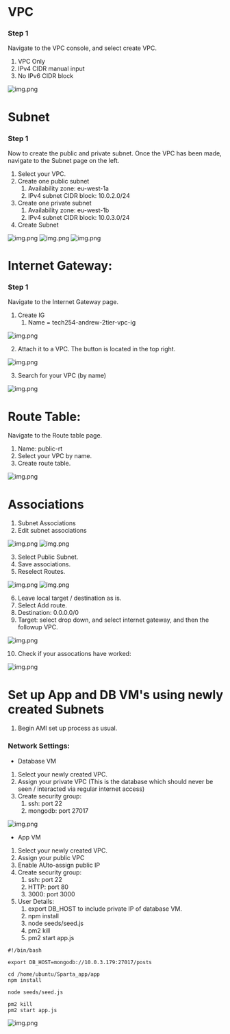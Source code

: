 # VPC


### Step 1

Navigate to the VPC console, and select create VPC.

1. VPC Only
2. IPv4 CIDR manual input
3. No IPv6 CIDR block

![img.png](images/image.png)


# Subnet 

### Step 1

Now to create the public and private subnet. Once the VPC has been made, navigate to the Subnet page on the left.

1. Select your VPC.
2. Create one public subnet
   1. Availability zone: eu-west-1a
   2. IPv4 subnet CIDR block: 10.0.2.0/24
3. Create one private subnet
   1. Availability zone: eu-west-1b
   2. IPv4 subnet CIDR block: 10.0.3.0/24
4. Create Subnet

![img.png](images/image-1.png)
![img.png](images/image-2.png)
![img.png](images/image-3.png)


# Internet Gateway:

### Step 1

Navigate to the Internet Gateway page. 

1. Create IG
   1. Name = tech254-andrew-2tier-vpc-ig

![img.png](images/image-5.png)

2. Attach it to a VPC. The button is located in the top right.

![img.png](images/image-4.png)

3. Search for your VPC (by name)


![img.png](images/image-6.png)

# Route Table:

Navigate to the Route table page.

1. Name: public-rt
2. Select your VPC by name.
3. Create route table.

![img.png](images/image-7.png)

# Associations

1. Subnet Associations
2. Edit subnet associations

![img.png](images/image-8.png)
![img.png](images/image-9.png)

3. Select Public Subnet.
4. Save associations.
5. Reselect Routes.


![img.png](images/image-10.png)
![img.png](images/image-11.png)

6. Leave local target / destination as is.
7. Select Add route.
8. Destination: 0.0.0.0/0
9. Target: select drop down, and select internet gateway, and then the followup VPC.

![img.png](images/image-12.png)

10. Check if your assocations have worked:

![img.png](images/user_map.png)

# Set up App and DB VM's using newly created Subnets

1. Begin AMI set up process as usual.

### Network Settings:

- Database VM

1. Select your newly created VPC.
2. Assign your private VPC (This is the database which should never be seen / interacted via regular internet access)
3. Create security group:
   1. ssh: port 22
   2. mongodb: port 27017

![img.png](images/db_network_settings.png)

- App VM

1. Select your newly created VPC.
2. Assign your public VPC
3. Enable AUto-assign public IP
4. Create security group:
   1. ssh: port 22
   2. HTTP: port 80
   3. 3000: port 3000
5. User Details:
   1. export DB_HOST to include private IP of database VM.
   2. npm install
   3. node seeds/seed.js
   4. pm2 kill
   5. pm2 start app.js


```
#!/bin/bash

export DB_HOST=mongodb://10.0.3.179:27017/posts

cd /home/ubuntu/Sparta_app/app
npm install

node seeds/seed.js

pm2 kill
pm2 start app.js
```

![img.png](images/user_deets.png)